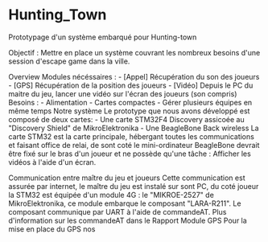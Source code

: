 # Hunting_Town
Prototypage d'un système embarqué pour Hunting-town

Objectif : Mettre en place un système couvrant les nombreux besoins d'une session d'escape game dans la ville.

Overview
  Modules nécéssaires :
    - [Appel] Récupération du son des joueurs
    - [GPS] Récupération de la position des joueurs
    - [Vidéo] Depuis le PC du maitre du jeu, lancer une vidéo sur l'écran des joueurs (son compris)
  Besoins :
    - Alimentation
    - Cartes compactes
    - Gérer plusieurs équipes en même temps
Notre système
  Le prototype que nous avons développé est composé de deux cartes:
    - Une carte STM32F4 Discovery assicoée au "Discovery Shield" de MikroElektronika
    - Une BeagleBone Back wireless
  La carte STM32 est la carte principale, hébergant toutes les communications et faisant office de relai, de sont coté le mini-ordinateur 
BeagleBone devrait être fixé sur le bras d'un joueur et ne possède qu'une tâche : Afficher les vidéos à l'aide d'un écran.

Communication entre maître du jeu et joueurs
  Cette communication est assurée par internet, le maître du jeu est instalé sur sont PC, du coté joueur la STM32 est équipée d'un module
4G : le "MIKROE-2527" de MikroElektronika, ce module embarque le composant "LARA-R211".
Le composant communique par UART à l'aide de commandeAT. Plus d'information sur les commandeAT dans le Rapport
Module GPS
  Pour la mise en place du GPS nos

